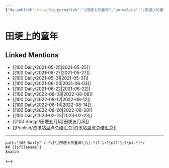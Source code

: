 ```yaml
---
{"dg-publish":true,"dg-permalink":"/田埂上的童年","permalink":"/田埂上的童年/","created":"2022-12-07T15:52:40.000+08:00","updated":"2023-04-10T16:27:01.486+08:00"}
---
```


# 田埂上的童年

## Linked Mentions
- [[100 Daily/2021-05-25\|2021-05-25]]
- [[100 Daily/2021-05-27\|2021-05-27]]
- [[100 Daily/2021-05-31\|2021-05-31]]
- [[100 Daily/2021-06-03\|2021-06-03]]
- [[100 Daily/2021-06-22\|2021-06-22]]
- [[100 Daily/2022-08-08\|2022-08-08]]
- [[100 Daily/2022-08-12\|2022-08-12]]
- [[100 Daily/2022-08-14\|2022-08-14]]
- [[100 Daily/2022-08-20\|2022-08-20]]
- [[100 Daily/2023-02-23\|2023-02-23]]
- [[200 Songs/田埂五月风\|田埂五月风]]
- [[Publish/资讯站盘点总结汇总\|资讯站盘点总结汇总]]


---

```expander
path:"100 Daily" /.*\[\[田埂上的童年\]\].*(?:\r?\n(?!\r?\n).*)*/
## [[$filename]]
$match
```

<-->